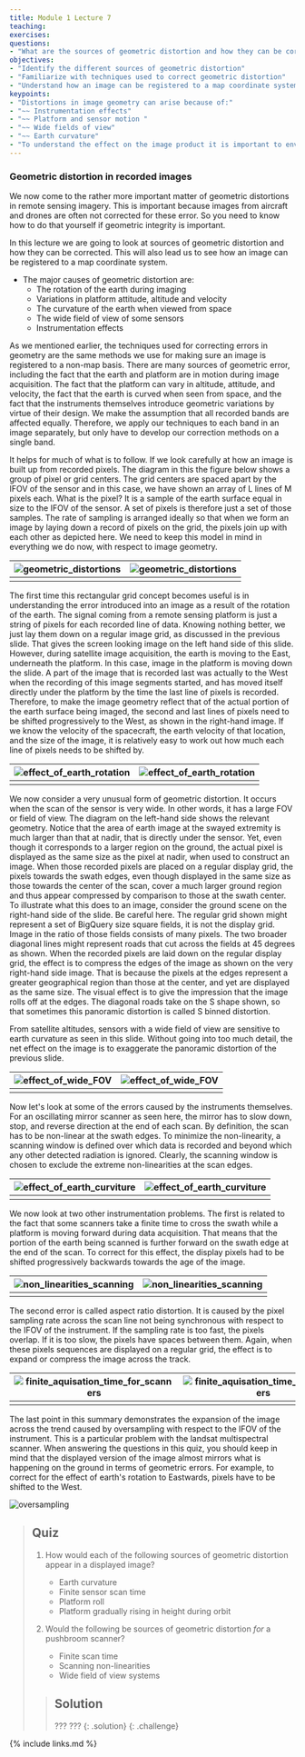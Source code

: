 ```yaml
---
title: Module 1 Lecture 7
teaching: 
exercises:
questions:
- "What are the sources of geometric distortion and how they can be corrected?"
objectives:
- "Identify the different sources of geometric distortion"
- "Familiarize with techniques used to correct geometric distortion"
- "Understand how an image can be registered to a map coordinate system."
keypoints:
- "Distortions in image geometry can arise because of:"
- "~~ Instrumentation effects"
- "~~ Platform and sensor motion "
- "~~ Wide fields of view"
- "~~ Earth curvature"
- "To understand the effect on the image product it is important to envisage the pixels laid down on a rectangular grid.  The result is often opposite to what might be expected.  For example, if the sampling rate across  a scan line is too fast, so that the recorded IF0Vs overlap, the recorded image ls too broad, not too narrow"
---
```


### Geometric distortion in recorded images

We now come to the rather more important matter of geometric distortions in remote sensing imagery. This is important because images from aircraft and drones are often not corrected for these error. So you need to know how to do that yourself if geometric integrity is important. 

In this lecture we are going to look at sources of geometric distortion and how they can be corrected. This will also lead us to see how an image can be registered to a map coordinate system.

 

- The major causes of geometric distortion are:
  - The rotation of the earth during imaging
  - Variations in platform attitude, altitude and velocity
  - The curvature of the earth  when viewed from space
  - The wide field of view of some sensors
  - Instrumentation effects

As we mentioned earlier, the techniques used for correcting errors in geometry are the same methods we use for making sure an image is registered to a non-map basis. There are many sources of geometric error, including the fact that the earth and platform are in motion during image acquisition. The fact that the platform can vary in altitude, attitude, and velocity, the fact that the earth is curved when seen from space, and the fact that the instruments themselves introduce geometric variations by virtue of their design. We make the assumption that all recorded bands are affected equally. Therefore, we apply our techniques to each band in an image separately, but only have to develop our correction methods on a single band. 

It helps for much of what is to follow. If we look carefully at how an image is built up from recorded pixels. The diagram in this the figure below shows a group of pixel or grid centers. The grid centers are spaced apart by the IFOV of the sensor and in this case, we have shown an array of L lines of M pixels each. What is the pixel? It is a sample of the earth surface equal in size to the IFOV of the sensor. A set of pixels is therefore just a set of those samples. The rate of sampling is arranged ideally so that when we form an image by laying down a record of pixels on the grid, the pixels join up with each other as depicted here. We need to keep this model in mind in everything we do now, with respect to image geometry. 

| ![geometric_distortions](..\fig\Lec_7\geometric_distortions.gif) | ![geometric_distortions](..\fig\Lec_7\geometric_distortions.png) |
| ------------------------------------------------------------ | ------------------------------------------------------------ |
|                                                              |                                                              |



The first time this rectangular grid concept becomes useful is in understanding the error introduced into an image as a result of the rotation of the earth. The signal coming from a remote sensing platform is just a string of pixels for each recorded line of data. Knowing nothing better, we just lay them down on a regular image grid, as discussed in the previous slide. That gives the screen looking image on the left hand side of this slide. However, during satellite image acquisition, the earth is moving to the East, underneath the platform. In this case, image in the platform is moving down the slide. A part of the image that is recorded last was actually to the West when the recording of this image segments started, and has moved itself directly under the platform by the time the last line of pixels is recorded. Therefore, to make the image geometry reflect that of the actual portion of the earth surface being imaged, the second and last lines of pixels need to be shifted progressively to the West, as shown in the right-hand image. If we know the velocity of the spacecraft, the earth velocity of that location, and the size of the image, it is relatively easy to work out how much each line of pixels needs to be shifted by. 

| ![effect_of_earth_rotation](..\fig\Lec_7\effect_of_earth_rotation.gif) | ![effect_of_earth_rotation](..\fig\Lec_7\effect_of_earth_rotation.png) |
| ------------------------------------------------------------ | ------------------------------------------------------------ |
|                                                              |                                                              |

We now consider a very unusual form of geometric distortion. It occurs when the scan of the sensor is very wide. In other words, it has a large FOV or field of view. The diagram on the left-hand side shows the relevant geometry. Notice that the area of earth image at the swayed extremity is much larger than that at nadir, that is directly under the sensor. Yet, even though it corresponds to a larger region on the ground, the actual pixel is displayed as the same size as the pixel at nadir, when used to construct an image. When those recorded pixels are placed on a regular display grid, the pixels towards the swath edges, even though displayed in the same size as those towards the center of the scan, cover a much larger ground region and thus appear compressed by comparison to those at the swath center. To illustrate what this does to an image, consider the ground scene on the right-hand side of the slide. Be careful here. The regular grid shown might represent a set of BigQuery size square fields, it is not the display grid. Image in the ratio of those fields consists of many pixels. The two broader diagonal lines might represent roads that cut across the fields at 45 degrees as shown. When the recorded pixels are laid down on the regular display grid, the effect is to compress the edges of the image as shown on the very right-hand side image. That is because the pixels at the edges represent a greater geographical region than those at the center, and yet are displayed as the same size. The visual effect is to give the impression that the image rolls off at the edges. The diagonal roads take on the S shape shown, so that sometimes this panoramic distortion is called S binned distortion. 

From satellite altitudes, sensors with a wide field of view are sensitive to earth curvature as seen in this slide. Without going into too much detail, the net effect on the image is to exaggerate the panoramic distortion of the previous slide. 

| ![effect_of_wide_FOV](..\fig\Lec_7\effect_of_wide_FOV.gif) | ![effect_of_wide_FOV](..\fig\Lec_7\effect_of_wide_FOV.png) |
| ---------------------------------------------------------- | ---------------------------------------------------------- |
|                                                            |                                                            |

Now let's look at some of the errors caused by the instruments themselves. For an oscillating mirror scanner as seen here, the mirror has to slow down, stop, and reverse direction at the end of each scan. By definition, the scan has to be non-linear at the swath edges. To minimize the non-linearity, a scanning window is defined over which data is recorded and beyond which any other detected radiation is ignored. Clearly, the scanning window is chosen to exclude the extreme non-linearities at the scan edges. 

| ![effect_of_earth_curviture](..\fig\Lec_7\effect_of_earth_curviture.gif) | ![effect_of_earth_curviture](..\fig\Lec_7\effect_of_earth_curviture.png) |
| ------------------------------------------------------------ | ------------------------------------------------------------ |
|                                                              |                                                              |

We now look at two other instrumentation problems. The first is related to the fact that some scanners take a finite time to cross the swath while a platform is moving forward during data acquisition. That means that the portion of the earth being scanned is further forward on the swath edge at the end of the scan. To correct for this effect, the display pixels had to be shifted progressively backwards towards the age of the image. 

| ![non_linearities_scanning](..\fig\Lec_7\non_linearities_scanning.gif) | ![non_linearities_scanning](..\fig\Lec_7\non_linearities_scanning.png) |
| ------------------------------------------------------------ | ------------------------------------------------------------ |
|                                                              |                                                              |

The second error is called aspect ratio distortion. It is caused by the pixel sampling rate across the scan line not being synchronous with respect to the IFOV of the instrument. If the sampling rate is too fast, the pixels overlap. If it is too slow, the pixels have spaces between them. Again, when these pixels sequences are displayed on a regular grid, the effect is to expand or compress the image across the track. 

| ![finite_aquisation_time_for_scanners](..\fig\Lec_7\finite_aquisation_time_for_scanners.gif) | ![finite_aquisation_time_for_scanners](..\fig\Lec_7\finite_aquisation_time_for_scanners.png) |
| ------------------------------------------------------------ | ------------------------------------------------------------ |
|                                                              |                                                              |

The last point in this summary demonstrates the expansion of the image across the trend caused by oversampling with respect to the IFOV of the instrument. This is a particular problem with the landsat multispectral scanner. When answering the questions in this quiz, you should keep in mind that the displayed version of the image almost mirrors what is happening on the ground in terms of geometric errors. For example, to correct for the effect of earth's rotation to Eastwards, pixels have to be shifted to the West. 

![oversampling](..\fig\Lec_7\oversampling.png)

> ## Quiz
>
> 1. How would each of the following sources of geometric distortion appear in a displayed image?
>    - Earth curvature
>    - Finite sensor scan time
>    - Platform roll
>    - Platform gradually rising in height during orbit
> 2. Would the following be sources of geometric distortion *for* a pushbroom scanner?
>
>    - Finite scan time
>    - Scanning non-linearities
>    - Wide field of view systems
>
> 
>
> > ## Solution
> >
> > ???
> > ???
> {: .solution}
{: .challenge}

{% include links.md %}
